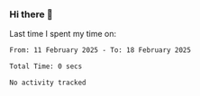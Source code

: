 ### Hi there 👋

<!--
**Grav1tum/Grav1tum** is a ✨ _special_ ✨ repository because its `README.md` (this file) appears on your GitHub profile.

Here are some ideas to get you started:

- 🔭 I’m currently working on ...
- 🌱 I’m currently learning ...
- 👯 I’m looking to collaborate on ...
- 🤔 I’m looking for help with ...
- 💬 Ask me about ...
- 📫 How to reach me: ...
- 😄 Pronouns: ...
- ⚡ Fun fact: ...
-->
Last time I spent my time on:
<!--START_SECTION:waka-->

```txt
From: 11 February 2025 - To: 18 February 2025

Total Time: 0 secs

No activity tracked
```

<!--END_SECTION:waka-->
